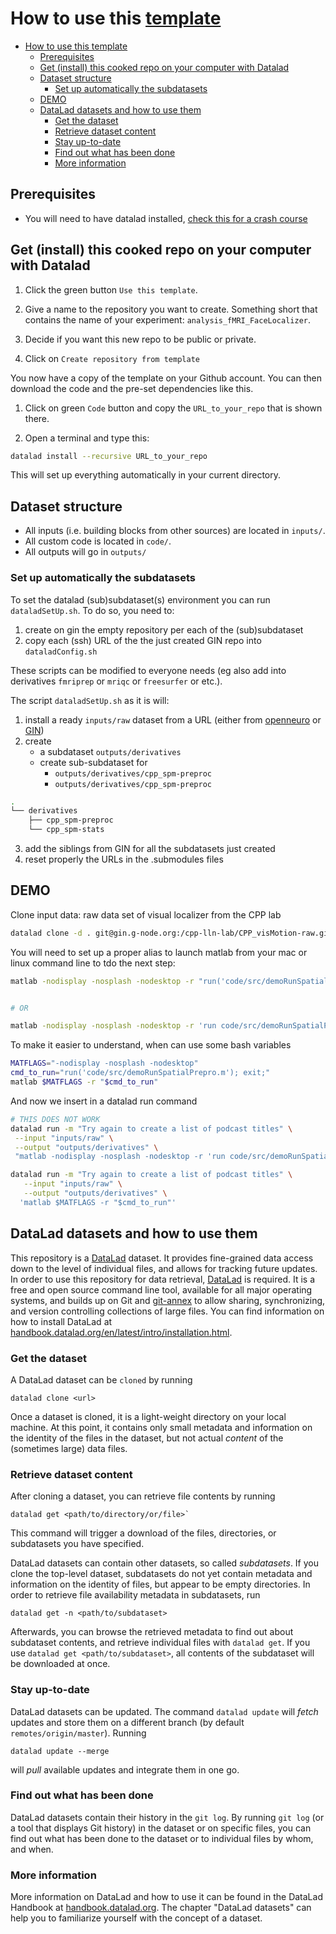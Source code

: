 # How to use this [template](https://github.com/cpp-lln-lab/template_datalad_fMRI)

- [How to use this template](#how-to-use-this-template)
   - [Prerequisites](#prerequisites)
   - [Get (install) this cooked repo on your computer with Datalad](#get-install-this-cooked-repo-on-your-computer-with-datalad)
   - [Dataset structure](#dataset-structure)
      - [Set up automatically the subdatasets](#set-up-automatically-the-subdatasets)
   - [DEMO](#demo)
   - [DataLad datasets and how to use them](#datalad-datasets-and-how-to-use-them)
      - [Get the dataset](#get-the-dataset)
      - [Retrieve dataset content](#retrieve-dataset-content)
      - [Stay up-to-date](#stay-up-to-date)
      - [Find out what has been done](#find-out-what-has-been-done)
      - [More information](#more-information)

## Prerequisites

- You will need to have datalad installed,
  [check this for a crash course](https://github.com/cpp-lln-lab/datalad_crash_course)

## Get (install) this cooked repo on your computer with Datalad

1. Click the green button `Use this template`.

1. Give a name to the repository you want to create. Something short that
   contains the name of your experiment: `analysis_fMRI_FaceLocalizer`.

1. Decide if you want this new repo to be public or private.

1. Click on `Create repository from template`

You now have a copy of the template on your Github account. You can then
download the code and the pre-set dependencies like this.

1. Click on green `Code` button and copy the `URL_to_your_repo` that is shown
   there.

1. Open a terminal and type this:

```bash
datalad install --recursive URL_to_your_repo
```

This will set up everything automatically in your current directory.

## Dataset structure

- All inputs (i.e. building blocks from other sources) are located in `inputs/`.
- All custom code is located in `code/`.
- All outputs will go in `outputs/`

### Set up automatically the subdatasets

To set the datalad (sub)subdataset(s) environment you can run `dataladSetUp.sh`.
To do so, you need to:

1. create on gin the empty repository per each of the (sub)subdataset
2. copy each (ssh) URL of the the just created GIN repo into `dataladConfig.sh`

These scripts can be modified to everyone needs (eg also add into derivatives
`fmriprep` or `mriqc` or `freesurfer` or etc.).

The script `dataladSetUp.sh` as it is will:

1. install a ready `inputs/raw` dataset from a URL (either from
   [openneuro](https://openneuro.org/) or [GIN](https://gin.g-node.org/))
2. create
   - a subdataset `outputs/derivatives`
   - create sub-subdataset for
     - `outputs/derivatives/cpp_spm-preproc`
     - `outputs/derivatives/cpp_spm-preproc`

```bash
.
└── derivatives
    ├── cpp_spm-preproc
    └── cpp_spm-stats
```

3. add the siblings from GIN for all the subdatasets just created
4. reset properly the URLs in the .submodules files

## DEMO

Clone input data: raw data set of visual localizer from the CPP lab

```bash
datalad clone -d . git@gin.g-node.org:/cpp-lln-lab/CPP_visMotion-raw.git inputs/raw
```

You will need to set up a proper alias to launch matlab from your mac or linux
command line to tdo the next step:

```bash
matlab -nodisplay -nosplash -nodesktop -r "run('code/src/demoRunSpatialPrepro.m'); exit;"


# OR

matlab -nodisplay -nosplash -nodesktop -r 'run code/src/demoRunSpatialPrepro.m; exit;'
```

To make it easier to understand, when can use some bash variables

```bash
MATFLAGS="-nodisplay -nosplash -nodesktop"
cmd_to_run="run('code/src/demoRunSpatialPrepro.m'); exit;"
matlab $MATFLAGS -r "$cmd_to_run"
```

And now we insert in a datalad run command

```bash
# THIS DOES NOT WORK
datalad run -m "Try again to create a list of podcast titles" \
 --input "inputs/raw" \
 --output "outputs/derivatives" \
 "matlab -nodisplay -nosplash -nodesktop -r 'run code/src/demoRunSpatialPrepro.m; exit;'"
```

```bash
datalad run -m "Try again to create a list of podcast titles" \
   --input "inputs/raw" \
   --output "outputs/derivatives" \
  'matlab $MATFLAGS -r "$cmd_to_run"'
```

## DataLad datasets and how to use them

This repository is a [DataLad](https://www.datalad.org/) dataset. It provides
fine-grained data access down to the level of individual files, and allows for
tracking future updates. In order to use this repository for data retrieval,
[DataLad](https://www.datalad.org/) is required. It is a free and open source
command line tool, available for all major operating systems, and builds up on
Git and [git-annex](https://git-annex.branchable.com/) to allow sharing,
synchronizing, and version controlling collections of large files. You can find
information on how to install DataLad at
[handbook.datalad.org/en/latest/intro/installation.html](http://handbook.datalad.org/en/latest/intro/installation.html).

### Get the dataset

A DataLad dataset can be `cloned` by running

```
datalad clone <url>
```

Once a dataset is cloned, it is a light-weight directory on your local machine.
At this point, it contains only small metadata and information on the identity
of the files in the dataset, but not actual _content_ of the (sometimes large)
data files.

### Retrieve dataset content

After cloning a dataset, you can retrieve file contents by running

```
datalad get <path/to/directory/or/file>`
```

This command will trigger a download of the files, directories, or subdatasets
you have specified.

DataLad datasets can contain other datasets, so called _subdatasets_. If you
clone the top-level dataset, subdatasets do not yet contain metadata and
information on the identity of files, but appear to be empty directories. In
order to retrieve file availability metadata in subdatasets, run

```
datalad get -n <path/to/subdataset>
```

Afterwards, you can browse the retrieved metadata to find out about subdataset
contents, and retrieve individual files with `datalad get`. If you use
`datalad get <path/to/subdataset>`, all contents of the subdataset will be
downloaded at once.

### Stay up-to-date

DataLad datasets can be updated. The command `datalad update` will _fetch_
updates and store them on a different branch (by default
`remotes/origin/master`). Running

```
datalad update --merge
```

will _pull_ available updates and integrate them in one go.

### Find out what has been done

DataLad datasets contain their history in the `git log`. By running `git log`
(or a tool that displays Git history) in the dataset or on specific files, you
can find out what has been done to the dataset or to individual files by whom,
and when.

### More information

More information on DataLad and how to use it can be found in the DataLad
Handbook at
[handbook.datalad.org](http://handbook.datalad.org/en/latest/index.html). The
chapter "DataLad datasets" can help you to familiarize yourself with the concept
of a dataset.
